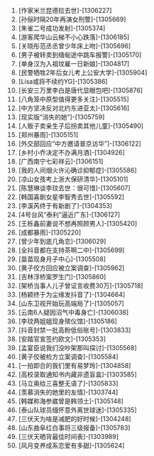 
1. [作家米兰昆德拉去世]-[1306227]
1. [孙俪时隔20年再演女刑警]-[1305669]
1. [朱雀二号成功发射]-[1305374]
1. [游客爬华山云梯不小心跌落]-[1306185]
1. [关晓彤范丞丞曾少年床上吻]-[1305696]
1. [男子被转卖到缅甸途中跳车报警]-[1305170]
1. [单身汉为入祖坟雇一日新娘]-[1304817]
1. [民警牺牲2年后女儿考上公安大学]-[1305904]
1. [Lisa或将不续约YG]-[1305386]
1. [长安三万里李白是唐代显眼包吧]-[1305876]
1. [八角笼中原型值得更多关注]-[1305515]
1. [中方坚决反对北约东进亚太]-[1305616]
1. [现实版“消失的她”]-[1305759]
1. [人贩子卖亲生子后拐卖其他儿童]-[1305490]
1. [郑州暴雨]-[1305151]
1. [外交部回应“中方邀请普京访华”]-[1306122]
1. [乡村小乔决定不办满月酒]-[1304926]
1. [广西南宁七彩祥云]-[1306151]
1. [我的人间烟火许沁确诊抑郁症]-[1305586]
1. [凉山女孩考上浙大保研清华]-[1305101]
1. [陈慧琳谈李玟去世：很可惜]-[1305607]
1. [韩国喜剧女星李智秀去世]-[1305592]
1. [李溪芮终于有新剧了]-[1304353]
1. [4号台风“泰利”逼近广东]-[1306127]
1. [王栎鑫前妻说不想再照顾男人]-[1305420]
1. [成都暴雨]-[1305220]
1. [曾少年到底几角恋]-[1306029]
1. [全抖音都在支持茶啊二中]-[1305699]
1. [苗苗现身月子中心]-[1305508]
1. [黄子佼方回应被立案调查]-[1305962]
1. [吉林浮桥案罗生门]-[1305860]
1. [架桥当事人儿子曾证言收费30万]-[1305718]
1. [杨颖终于为尘缘发抖音了]-[1304664]
1. [山东卫视开始玩高端局了]-[1305057]
1. [云南6人疑因沼气中毒身亡]-[1306038]
1. [李玟两姐姐现身殡仪馆]-[1305186]
1. [抖音封禁一批高粉低俗账号]-[1303833]
1. [安踏官宣签约欧文]-[1305353]
1. [孟宴臣说我们没吵架那叫探讨]-[1305568]
1. [黄子佼被检方立案调查]-[1305584]
1. [一拍即合的我们里有易梦玲]-[1304858]
1. [高校录取通知书内藏非遗盲盒]-[1303585]
1. [马立奥给三喜整无语了]-[1305833]
1. [羡慕消失的她里的友情]-[1303744]
1. [韩媒称海参崴曾是韩领土]-[1305148]
1. [泰山队球员缅怀意外离世球迷]-[1305335]
1. [三伏天为啥是减肥的好时候]-[1304248]
1. [山东曲阜红白事将三级报备]-[1305783]
1. [三伏天晒背最佳时间表]-[1303989]
1. [风月变养成系恋爱有多甜]-[1305624]